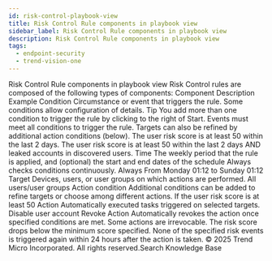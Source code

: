 ```yaml
---
id: risk-control-playbook-view
title: Risk Control Rule components in playbook view
sidebar_label: Risk Control Rule components in playbook view
description: Risk Control Rule components in playbook view
tags:
  - endpoint-security
  - trend-vision-one
---
```


 Risk Control Rule components in playbook view Risk Control rules are composed of the following types of components: Component Description Example Condition Circumstance or event that triggers the rule. Some conditions allow configuration of details. Tip You add more than one condition to trigger the rule by clicking to the right of Start. Events must meet all conditions to trigger the rule. Targets can also be refined by additional action conditions (below). The user risk score is at least 50 within the last 2 days. The user risk score is at least 50 within the last 2 days AND leaked accounts in discovered users. Time The weekly period that the rule is applied, and (optional) the start and end dates of the schedule Always checks conditions continuously. Always From Monday 01:12 to Sunday 01:12 Target Devices, users, or user groups on which actions are performed. All users/user groups Action condition Additional conditions can be added to refine targets or choose among different actions. If the user risk score is at least 50 Action Automatically executed tasks triggered on selected targets. Disable user account Revoke Action Automatically revokes the action once specified conditions are met. Some actions are irrevocable. The risk score drops below the minimum score specified. None of the specified risk events is triggered again within 24 hours after the action is taken. © 2025 Trend Micro Incorporated. All rights reserved.Search Knowledge Base